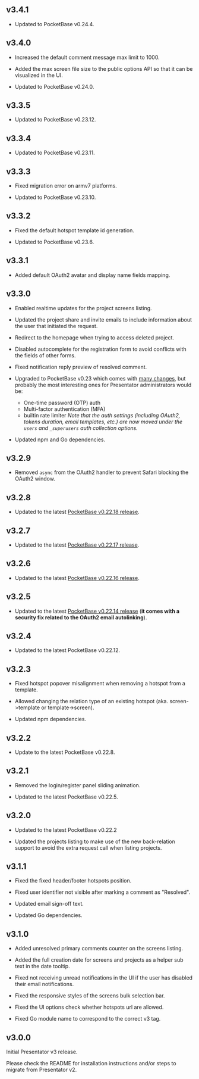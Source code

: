 ## v3.4.1

- Updated to PocketBase v0.24.4.


## v3.4.0

- Increased the default comment message max limit to 1000.

- Added the max screen file size to the public options API so that it can be visualized in the UI.

- Updated to PocketBase v0.24.0.


## v3.3.5

- Updated to PocketBase v0.23.12.


## v3.3.4

- Updated to PocketBase v0.23.11.


## v3.3.3

- Fixed migration error on armv7 platforms.

- Updated to PocketBase v0.23.10.


## v3.3.2

- Fixed the default hotspot template id generation.

- Updated to PocketBase v0.23.6.


## v3.3.1

- Added default OAuth2 avatar and display name fields mapping.


## v3.3.0

- Enabled realtime updates for the project screens listing.

- Updated the project share and invite emails to include information about the user that initiated the request.

- Redirect to the homepage when trying to access deleted project.

- Disabled autocomplete for the registration form to avoid conflicts with the fields of other forms.

- Fixed notification reply preview of resolved comment.

- Upgraded to PocketBase v0.23 which comes with [many changes](https://github.com/pocketbase/pocketbase/blob/master/CHANGELOG.md), but probably the most interesting ones for Presentator administrators would be:
    - One-time password (OTP) auth
    - Multi-factor authentication (MFA)
    - builtin rate limiter
    _Note that the auth settings (including OAuth2, tokens duration, email templates, etc.) are now moved under the `users` and `_superusers` auth collection options._

- Updated npm and Go dependencies.


## v3.2.9

- Removed `async` from the OAuth2 handler to prevent Safari blocking the OAuth2 window.


## v3.2.8

- Updated to the latest [PocketBase v0.22.18 release](https://github.com/pocketbase/pocketbase/releases/tag/v0.22.18).


## v3.2.7

- Updated to the latest [PocketBase v0.22.17 release](https://github.com/pocketbase/pocketbase/releases/tag/v0.22.17).


## v3.2.6

- Updated to the latest [PocketBase v0.22.16 release](https://github.com/pocketbase/pocketbase/releases/tag/v0.22.16).


## v3.2.5

- Updated to the latest [PocketBase v0.22.14 release](https://github.com/pocketbase/pocketbase/releases/tag/v0.22.14) (**it comes with a security fix related to the OAuth2 email autolinking**).


## v3.2.4

- Updated to the latest PocketBase v0.22.12.


## v3.2.3

- Fixed hotspot popover misalignment when removing a hotspot from a template.

- Allowed changing the relation type of an existing hotspot (aka. screen->template or template->screen).

- Updated npm dependencies.


## v3.2.2

- Update to the latest PocketBase v0.22.8.


## v3.2.1

- Removed the login/register panel sliding animation.

- Updated to the latest PocketBase v0.22.5.


## v3.2.0

- Updated to the latest PocketBase v0.22.2

- Updated the projects listing to make use of the new back-relation support to avoid the extra request call when listing projects.


## v3.1.1

- Fixed the fixed header/footer hotspots position.

- Fixed user identifier not visible after marking a comment as "Resolved".

- Updated email sign-off text.

- Updated Go dependencies.


## v3.1.0

- Added unresolved primary comments counter on the screens listing.

- Added the full creation date for screens and projects as a helper sub text in the date tooltip.

- Fixed not receiving unread notifications in the UI if the user has disabled their email notifications.

- Fixed the responsive styles of the screens bulk selection bar.

- Fixed the UI options check whether hotspots url are allowed.

- Fixed Go module name to correspond to the correct v3 tag.


## v3.0.0

Initial Presentator v3 release.

Please check the README for installation instructions and/or steps to migrate from Presentator v2.
